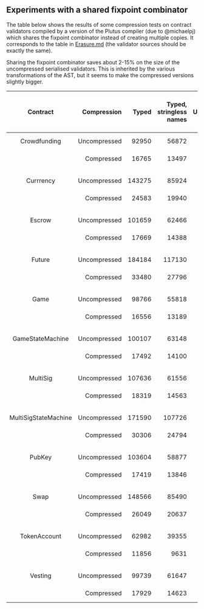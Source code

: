 ## Experiments with a shared fixpoint combinator


The table below shows the results of some compression tests on
contract validators compiled by a version of the Plutus compiler (due
to @michaelpj) which shares the fixpoint combinator instead of
creating multiple copies.  It corresponds to the table in
[Erasure.md](./Erasure.md) (the validator sources should be exactly
the same).

Sharing the fixpoint combinator saves about 2-15% on the size of the
uncompressed serialised validators.  This is inherited by the various
transformations of the AST, but it seems to make the compressed versions
slightly bigger.


| Contract | Compression | Typed | Typed, stringless names | Untyped | Untyped, stringless names | Untyped, integer IDs only | Untyped, de Bruijn | Untyped, de Bruijn, annotations not serialised
| :---: | ---: | ---: | ---: | ---: | ---: | ---: | ---: | ---: |
| Crowdfunding | Uncompressed | 92950 | 56872 | 25070 | 13569 | 11648 (12.5%) | 8715 (9.4%) | 5558 | 
|    | Compressed | 16765 | 13497 | 6071 | 4202 | 4124 (4.4%) | 1722 (1.9%) | 1562 | 
| |
| |
| Currrency | Uncompressed | 143275 | 85924 | 44291 | 22773 | 19577 (13.7%) | 15042 (10.5%) | 9701 | 
|    | Compressed | 24583 | 19940 | 9448 | 6825 | 6723 (4.7%) | 3265 (2.3%) | 3024 | 
| |
| |
| Escrow | Uncompressed | 101659 | 62466 | 28431 | 15545 | 13424 (13.2%) | 10452 (10.3%) | 6698 | 
|    | Compressed | 17669 | 14388 | 6327 | 4461 | 4379 (4.3%) | 2079 (2.0%) | 1901 | 
| |
| |
| Future | Uncompressed | 184184 | 117130 | 50370 | 28196 | 24620 (13.4%) | 19495 (10.6%) | 12478 | 
|    | Compressed | 33480 | 27796 | 10941 | 7698 | 7596 (4.1%) | 3721 (2.0%) | 3437 | 
| |
| |
| Game | Uncompressed | 98766 | 55818 | 32492 | 15605 | 13296 (13.5%) | 10145 (10.3%) | 6561 | 
|    | Compressed | 16556 | 13189 | 6653 | 4701 | 4622 (4.7%) | 2330 (2.4%) | 2149 | 
| |
| |
| GameStateMachine | Uncompressed | 100107 | 63148 | 28647 | 16905 | 14894 (14.9%) | 12447 (12.4%) | 7962 | 
|    | Compressed | 17492 | 14100 | 6058 | 4201 | 4129 (4.1%) | 2190 (2.2%) | 2004 | 
| |
| |
| MultiSig | Uncompressed | 107636 | 61556 | 36801 | 18242 | 15632 (14.5%) | 12119 (11.3%) | 7834 | 
|    | Compressed | 18319 | 14563 | 7696 | 5450 | 5350 (5.0%) | 2782 (2.6%) | 2561 | 
| |
| |
| MultiSigStateMachine | Uncompressed | 171590 | 107726 | 53632 | 30118 | 26269 (15.3%) | 20849 (12.2%) | 13362 | 
|    | Compressed | 30306 | 24794 | 11405 | 8147 | 8048 (4.7%) | 4079 (2.4%) | 3756 | 
| |
| |
| PubKey | Uncompressed | 103604 | 58877 | 35069 | 17182 | 14696 (14.2%) | 11351 (11.0%) | 7344 | 
|    | Compressed | 17419 | 13846 | 7252 | 5140 | 5056 (4.9%) | 2613 (2.5%) | 2415 | 
| |
| |
| Swap | Uncompressed | 148566 | 85490 | 54976 | 27601 | 23643 (15.9%) | 18020 (12.1%) | 11603 | 
|    | Compressed | 26049 | 20637 | 11904 | 8521 | 8379 (5.6%) | 4058 (2.7%) | 3761 | 
| |
| |
| TokenAccount | Uncompressed | 62982 | 39355 | 10916 | 5864 | 4991 (7.9%) | 3642 (5.8%) | 2309 | 
|    | Compressed | 11856 | 9631 | 3275 | 2050 | 2025 (3.2%) | 758 (1.2%) | 680 | 
| |
| |
| Vesting | Uncompressed | 99739 | 61647 | 25795 | 14073 | 12083 (12.1%) | 9048 (9.1%) | 5771 | 
|    | Compressed | 17929 | 14623 | 6250 | 4385 | 4309 (4.3%) | 1811 (1.8%) | 1638 | 

